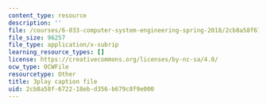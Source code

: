 ```yaml
---
content_type: resource
description: ''
file: /courses/6-033-computer-system-engineering-spring-2018/2cb8a58f672218ebd356b679c8f9e000_r2_-2KW76ec.srt
file_size: 96257
file_type: application/x-subrip
learning_resource_types: []
license: https://creativecommons.org/licenses/by-nc-sa/4.0/
ocw_type: OCWFile
resourcetype: Other
title: 3play caption file
uid: 2cb8a58f-6722-18eb-d356-b679c8f9e000
---
```

